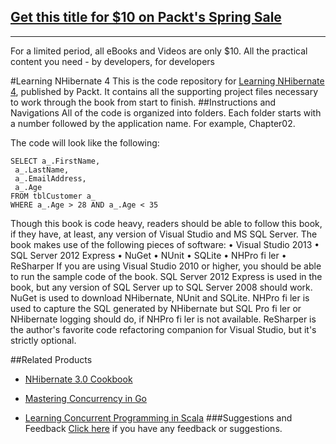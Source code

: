 ## [Get this title for $10 on Packt's Spring Sale](https://www.packt.com/B04022?utm_source=github&utm_medium=packt-github-repo&utm_campaign=spring_10_dollar_2022)
-----
For a limited period, all eBooks and Videos are only $10. All the practical content you need \- by developers, for developers

#Learning NHibernate 4
This is the code repository for [Learning NHibernate 4](https://www.packtpub.com/application-development/learning-nhibernate-4?utm_source=github&utm_medium=repository&utm_campaign=9781784393564), published by Packt. It contains all the supporting project files necessary to work through the book from start to finish.
##Instructions and Navigations
All of the code is organized into folders. Each folder starts with a number followed by the application name. For example, Chapter02.



The code will look like the following:
```
SELECT a_.FirstName,
 a_.LastName,
 a_.EmailAddress,
 a_.Age
FROM tblCustomer a_
WHERE a_.Age > 28 AND a_.Age < 35
```

Though this book is code heavy, readers should be able to follow this book, if they
have, at least, any version of Visual Studio and MS SQL Server. The book makes
use of the following pieces of software:
• Visual Studio 2013
• SQL Server 2012 Express
• NuGet
• NUnit
• SQLite
• NHPro fi ler
• ReSharper
If you are using Visual Studio 2010 or higher, you should be able to run the sample
code of the book. SQL Server 2012 Express is used in the book, but any version of SQL
Server up to SQL Server 2008 should work. NuGet is used to download NHibernate,
NUnit and SQLite. NHPro fi ler is used to capture the SQL generated by NHibernate
but SQL Pro fi ler or NHibernate logging should do, if NHPro fi ler is not available.
ReSharper is the author's favorite code refactoring companion for Visual Studio,
but it's strictly optional.

##Related Products
* [NHibernate 3.0 Cookbook](https://www.packtpub.com/application-development/nhibernate-30-cookbook?utm_source=github&utm_medium=repository&utm_campaign=9781849513043)

* [Mastering Concurrency in Go](https://www.packtpub.com/application-development/mastering-concurrency-go?utm_source=github&utm_medium=repository&utm_campaign=9781783983483)

* [Learning Concurrent Programming in Scala](https://www.packtpub.com/application-development/learning-concurrent-programming-scala?utm_source=github&utm_medium=repository&utm_campaign=9781783281411)
###Suggestions and Feedback
[Click here](https://docs.google.com/forms/d/e/1FAIpQLSe5qwunkGf6PUvzPirPDtuy1Du5Rlzew23UBp2S-P3wB-GcwQ/viewform) if you have any feedback or suggestions.
